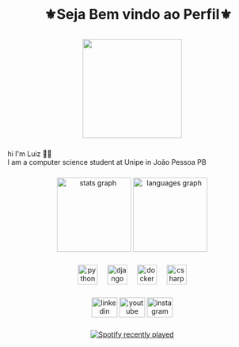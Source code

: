 <div id="user-content-toc">
  <ul align="center">
    <summary><h1 style="display: inline-block">⚜Seja Bem vindo ao Perfil⚜</h1></summary>
</div>

<div align="center">
  <img height="200" src="https://gifdb.com/images/high/neon-car-80s-synthwave-aesthetic-hdvy2wl6de6eooyg.gif"  />
</div>

###

<p align="left">hi I'm Luiz 👋👋 <br>I am a computer science student at Unipe in João Pessoa PB</p>

###

<div align="center">
  <img src="https://github-readme-stats.vercel.app/api?username=Gato-fantasma&hide_title=false&hide_rank=false&show_icons=true&include_all_commits=true&count_private=true&disable_animations=false&theme=dracula&locale=en&hide_border=false&order=1" height="150" alt="stats graph"  />
  <img src="https://github-readme-stats.vercel.app/api/top-langs?username=Gato-fantasma&locale=en&hide_title=false&layout=compact&card_width=320&langs_count=5&theme=dracula&hide_border=false&order=2" height="150" alt="languages graph"  />
</div>

###

<div align="center">
  <img src="https://cdn.jsdelivr.net/gh/devicons/devicon/icons/python/python-original.svg" height="40" alt="python logo"  />
  <img width="12" />
  <img src="https://cdn.jsdelivr.net/gh/devicons/devicon/icons/django/django-plain.svg" height="40" alt="django logo"  />
  <img width="12" />
  <img src="https://cdn.jsdelivr.net/gh/devicons/devicon/icons/docker/docker-original.svg" height="40" alt="docker logo"  />
  <img width="12" />
  <img src="https://cdn.jsdelivr.net/gh/devicons/devicon/icons/csharp/csharp-original.svg" height="40" alt="csharp logo"  />
</div>

###

<div align="center">
  <img src="https://raw.githubusercontent.com/maurodesouza/profile-readme-generator/master/src/assets/icons/social/linkedin/default.svg" width="52" height="40" alt="linkedin logo"  />
  <img src="https://raw.githubusercontent.com/maurodesouza/profile-readme-generator/master/src/assets/icons/social/youtube/default.svg" width="52" height="40" alt="youtube logo"  />
  <img src="https://raw.githubusercontent.com/maurodesouza/profile-readme-generator/master/src/assets/icons/social/instagram/default.svg" width="52" height="40" alt="instagram logo"  />
</div>

###

<div align="center">
  <a href="https://open.spotify.com/user/Gato_fantasma38">
    <img src="https://spotify-recently-played-readme.vercel.app/api?user=Gato_fantasma38&count=5" alt="Spotify recently played"  />
  </a>
</div>

###
